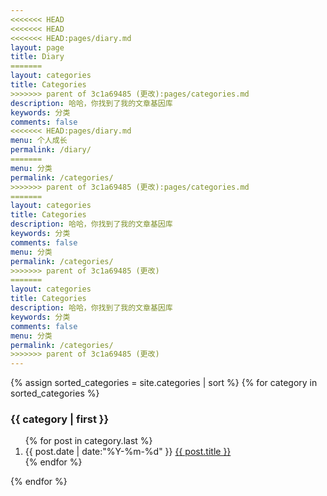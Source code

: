 ```yaml
---
<<<<<<< HEAD
<<<<<<< HEAD
<<<<<<< HEAD:pages/diary.md
layout: page
title: Diary
=======
layout: categories
title: Categories
>>>>>>> parent of 3c1a69485 (更改):pages/categories.md
description: 哈哈，你找到了我的文章基因库
keywords: 分类
comments: false
<<<<<<< HEAD:pages/diary.md
menu: 个人成长
permalink: /diary/
=======
menu: 分类
permalink: /categories/
>>>>>>> parent of 3c1a69485 (更改):pages/categories.md
=======
layout: categories
title: Categories
description: 哈哈，你找到了我的文章基因库
keywords: 分类
comments: false
menu: 分类
permalink: /categories/
>>>>>>> parent of 3c1a69485 (更改)
=======
layout: categories
title: Categories
description: 哈哈，你找到了我的文章基因库
keywords: 分类
comments: false
menu: 分类
permalink: /categories/
>>>>>>> parent of 3c1a69485 (更改)
---
```


<section class="container posts-content">
{% assign sorted_categories = site.categories | sort %}
{% for category in sorted_categories %}
<h3 id="{{ category[0] }}">{{ category | first }}</h3>
<ol class="posts-list">
{% for post in category.last %}
<li class="posts-list-item">
<span class="posts-list-meta">{{ post.date | date:"%Y-%m-%d" }}</span>
<a class="posts-list-name" href="{{ site.url }}{{ post.url }}">{{ post.title }}</a>
</li>
{% endfor %}
</ol>
{% endfor %}
</section>
<!-- /section.content -->
